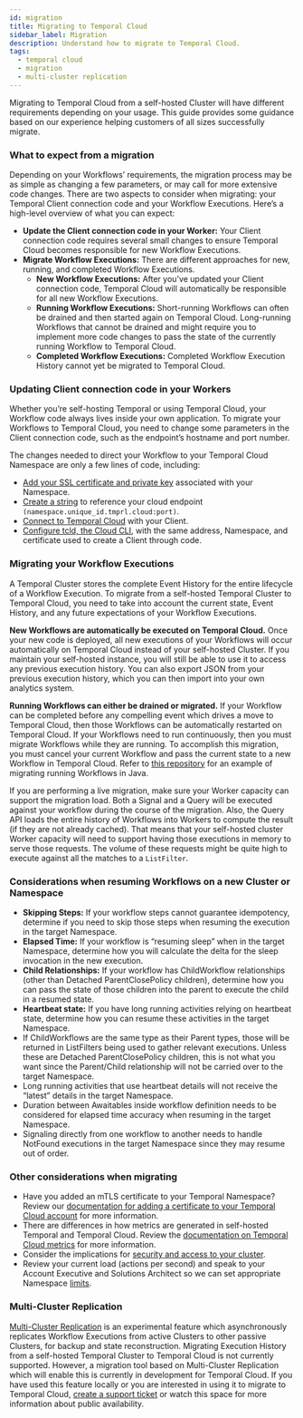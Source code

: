 ```yaml
---
id: migration
title: Migrating to Temporal Cloud
sidebar_label: Migration
description: Understand how to migrate to Temporal Cloud.
tags:
  - temporal cloud
  - migration
  - multi-cluster replication
---
```


Migrating to Temporal Cloud from a self-hosted Cluster will have different requirements depending on your usage.
This guide provides some guidance based on our experience helping customers of all sizes successfully migrate.

### What to expect from a migration

Depending on your Workflows’ requirements, the migration process may be as simple as changing a few parameters, or may call for more extensive code changes.
There are two aspects to consider when migrating: your Temporal Client connection code and your Workflow Executions.
Here’s a high-level overview of what you can expect:

- **Update the Client connection code in your Worker:** Your Client connection code requires several small changes to ensure Temporal Cloud becomes responsible for new Workflow Executions.
- **Migrate Workflow Executions:** There are different approaches for new, running, and completed Workflow Executions.
  - **New Workflow Executions:** After you’ve updated your Client connection code, Temporal Cloud will automatically be responsible for all new Workflow Executions.
  - **Running Workflow Executions:** Short-running Workflows can often be drained and then started again on Temporal Cloud. Long-running Workflows that cannot be drained and might require you to implement more code changes to pass the state of the currently running Workflow to Temporal Cloud.
  - **Completed Workflow Executions:** Completed Workflow Execution History cannot yet be migrated to Temporal Cloud. 

### Updating Client connection code in your Workers

Whether you’re self-hosting Temporal or using Temporal Cloud, your Workflow
code always lives inside your own application.
To migrate your Workflows to Temporal Cloud, you need to change some parameters in the Client connection code, such as the endpoint’s hostname and port number.

The changes needed to direct your Workflow to your Temporal Cloud
Namespace are only a few lines of code, including:

- [Add your SSL certificate and private key](/cloud/saml-intro) associated with your Namespace.
- [Create a string](/cloud/namespaces-intro) to reference your cloud endpoint `(namespace.unique_id.tmprl.cloud:port)`.
- [Connect to Temporal Cloud](/cloud/get-started) with your Client.
- [Configure tcld, the Cloud CLI](/cloud/tcld/index), with the same address, Namespace, and
  certificate used to create a Client through code.

### Migrating your Workflow Executions

A Temporal Cluster stores the complete Event History for the entire lifecycle of a
Workflow Execution.
To migrate from a self-hosted Temporal Cluster to Temporal Cloud, you need to take into account the current state, Event History, and any future expectations of your Workflow Executions.

**New Workflows are automatically be executed on Temporal Cloud.**
Once your new code is deployed, all new executions of your Workflows will occur automatically on Temporal Cloud instead of your self-hosted Cluster.
If you maintain your self-hosted instance, you will still be able to use it to access any previous execution history.
You can also export JSON from your previous execution history, which you can then import into your own analytics system.

**Running Workflows can either be drained or migrated.**
If your Workflow can be completed before any compelling event which drives a move to Temporal Cloud, then
those Workflows can be automatically restarted on Temporal Cloud.
If your Workflows need to run continuously, then you must migrate Workflows while they are running.
To accomplish this migration, you must cancel your current Workflow and pass the current state to a new Workflow in Temporal Cloud.
Refer to [this repository](https://github.com/temporalio/migration-example/blob/main/src/main/java/io/temporal/migration/example/README.md) for an example of migrating running Workflows in Java.

If you are performing a live migration, make sure your Worker capacity can support the migration load.
Both a Signal and a Query will be executed against your workflow during the course of the migration.
Also, the Query API loads the entire history of Workflows into Workers to compute the result (if they are not already cached).
That means that your self-hosted cluster Worker capacity will need to support having those executions in memory to serve those requests.
The volume of these requests might be quite high to execute against all the matches to a `ListFilter`.

### Considerations when resuming Workflows on a new Cluster or Namespace

- **Skipping Steps:** If your workflow steps cannot guarantee idempotency, determine if you need to skip those steps when resuming the execution in the target Namespace.
- **Elapsed Time:** If your workflow is “resuming sleep” when in the target Namespace, determine how you will calculate the delta for the sleep invocation in the new execution.
- **Child Relationships:** If your workflow has ChildWorkflow relationships (other than Detached ParentClosePolicy children), determine how you can pass the state of those children into the parent to execute the child in a resumed state.
- **Heartbeat state:** If you have long running activities relying on heartbeat state, determine how you can resume these activities in the target Namespace.
- If ChildWorkflows are the same type as their Parent types, those will be returned in ListFilters being used to gather relevant executions. Unless these are Detached ParentClosePolicy children, this is not what you want since the Parent/Child relationship will not be carried over to the target Namespace.
- Long running activities that use heartbeat details will not receive the “latest” details in the target Namespace.
- Duration between Awaitables inside workflow definition needs to be considered for elapsed time accuracy when resuming in the target Namespace.
- Signaling directly from one workflow to another needs to handle NotFound executions in the target Namespace since they may resume out of order.

### Other considerations when migrating

- Have you added an mTLS certificate to your Temporal Namespace? Review our [documentation for adding a certificate to your Temporal Cloud account](/cloud/certificates-intro) for more information.
- There are differences in how metrics are generated in self-hosted Temporal and Temporal Cloud. Review the [documentation on Temporal Cloud metrics](/cloud/metrics-intro) for more information.
- Consider the implications for [security and access to your cluster](/cloud/security-cloud-intro).
- Review your current load (actions per second) and speak to your Account Executive and Solutions Architect so we can set appropriate Namespace [limits](/cloud/limits).

### Multi-Cluster Replication

[Multi-Cluster Replication](/self-hosted/what-is-multi-cluster-replication) is an experimental feature which asynchronously replicates Workflow Executions from active Clusters to other passive Clusters, for backup and state reconstruction.
Migrating Execution History from a self-hosted Temporal Cluster to Temporal Cloud is not currently supported.
However, a migration tool based on Multi-Cluster Replication which will enable this is currently in development for Temporal Cloud.
If you have used this feature locally or you are interested in using it to migrate to Temporal Cloud, [create a support ticket](https://docs.temporal.io/cloud/support) or watch this space for more information about public availability.
